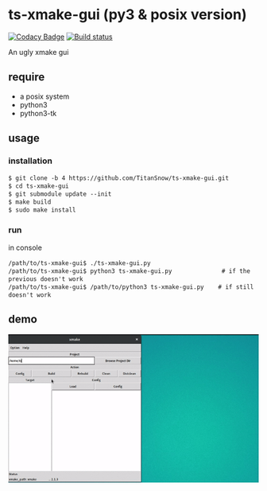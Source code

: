 # ts-xmake-gui (py3 & posix version)

[![Codacy Badge](https://api.codacy.com/project/badge/Grade/3e71f53ba7774984929858de3490f1d9)](https://www.codacy.com/app/TitanSnow/ts-xmake-gui?utm_source=github.com&utm_medium=referral&utm_content=TitanSnow/ts-xmake-gui&utm_campaign=badger)
[![Build status](https://ci.appveyor.com/api/projects/status/4rvf8go6kjy6ds9l?svg=true)](https://ci.appveyor.com/project/TitanSnow/ts-xmake-gui)

An ugly xmake gui

## require

* a posix system
* python3
* python3-tk

## usage
### installation
```console
$ git clone -b 4 https://github.com/TitanSnow/ts-xmake-gui.git
$ cd ts-xmake-gui
$ git submodule update --init
$ make build
$ sudo make install
```

### run
in console
```
/path/to/ts-xmake-gui$ ./ts-xmake-gui.py
/path/to/ts-xmake-gui$ python3 ts-xmake-gui.py              # if the previous doesn't work
/path/to/ts-xmake-gui$ /path/to/python3 ts-xmake-gui.py    # if still doesn't work
```

## demo
![demo.gif](docs/demo.gif)

